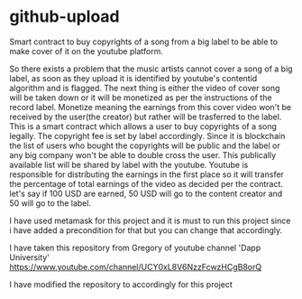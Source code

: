 # github-upload
Smart contract to buy copyrights of a song from a big label to be able to make cover of it on the youtube platform.

So there exists a problem that the music artists cannot cover a song of a big label, as soon as they upload it is identified by youtube's contentid algorithm and is flagged. The next thing is either the video of cover song will be taken down or it will be monetized as per the instructions of the record label. Monetize meaning the earnings from this cover video won't be received by the user(the creator) but rather will be trasferred to the label. This is a smart contract which allows a user to buy copyrights of a song legally. The copyright fee is set by label accordingly. Since it is blockchain the list of users who bought the copyrights will be public and the label or any big company won't be able to double cross the user. This publically available list will be shared by label with the youtube. Youtube is responsible for distributing the earnings in the first place so it will transfer the percentage of total earnings of the video as decided per the contract. let's say if 100 USD are earned, 50 USD will go to the content creator and 50 will go to the label.

I have used metamask for this project and it is must to run this project since i have added a precondition for that but you can change that accordingly.

I have taken this repository from Gregory of youtube channel 'Dapp University'
https://www.youtube.com/channel/UCY0xL8V6NzzFcwzHCgB8orQ

I have modified the repository to accordingly for this project
